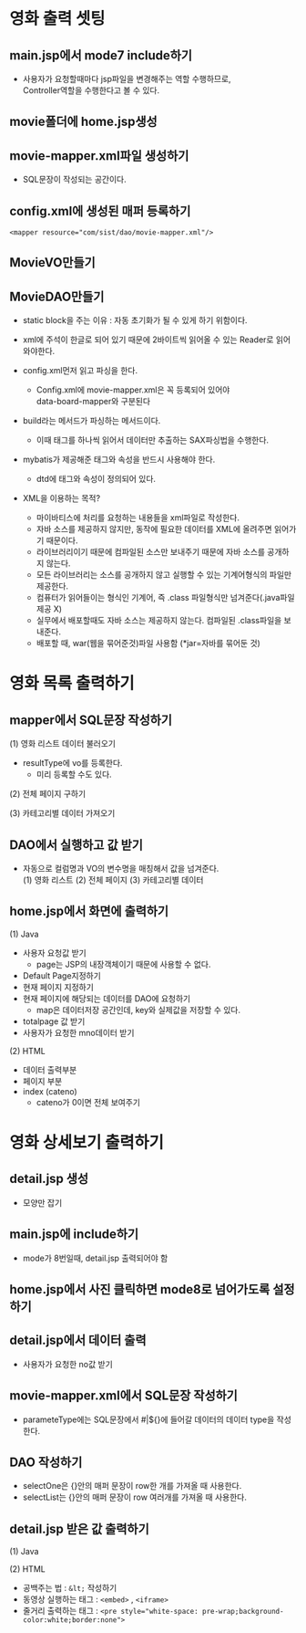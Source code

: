# 영화 출력 셋팅
## main.jsp에서 mode7 include하기
- 사용자가 요청할때마다 jsp파일을 변경해주는 역할 수행하므로, <br>
Controller역할을 수행한다고 볼 수 있다.

## movie폴더에 home.jsp생성

## movie-mapper.xml파일 생성하기
- SQL문장이 작성되는 공간이다.

## config.xml에 생성된 매퍼 등록하기
```
<mapper resource="com/sist/dao/movie-mapper.xml"/>
```

## MovieVO만들기

## MovieDAO만들기
- static block을 주는 이유 : 자동 초기화가 될 수 있게 하기 위함이다.
- xml에 주석이 한글로 되어 있기 때문에 2바이트씩 읽어올 수 있는 Reader로 읽어와야한다.
- config.xml먼저 읽고 파싱을 한다.
  - Config.xml에 movie-mapper.xml은 꼭 등록되어 있어야<br>
data-board-mapper와 구분된다

- build라는 메서드가 파싱하는 메서드이다.
  - 이때 태그를 하나씩 읽어서 데이터만 추출하는 SAX파싱법을 수행한다.

- mybatis가 제공해준 태그와 속성을 반드시 사용해야 한다.
  - dtd에 태그와 속성이 정의되어 있다.

- XML을 이용하는 목적?
  - 마이바티스에 처리를 요청하는 내용들을 xml파일로 작성한다.
  - 자바 소스를 제공하지 않지만, 동작에 필요한 데이터를 XML에 올려주면 읽어가기 때문이다.
  - 라이브러리이기 때문에 컴파일된 소스만 보내주기 때문에 자바 소스를 공개하지 않는다.
  - 모든 라이브러리는 소스를 공개하지 않고 실행할 수 있는 기계어형식의 파일만 제공한다.
  - 컴퓨터가 읽어들이는 형식인 기계어, 즉 .class 파일형식만 넘겨준다(.java파일 제공 X)
  - 실무에서 배포할때도 자바 소스는 제공하지 않는다. 컴파일된 .class파일을 보내준다.
  - 배포할 때, war(웹을 묶어준것)파일 사용함 (*jar=자바를 묶어둔 것)
 



# 영화 목록 출력하기

## mapper에서 SQL문장 작성하기
(1) 영화 리스트 데이터 불러오기
- resultType에 vo를 등록한다.
  - 미리 등록할 수도 있다.

(2) 전체 페이지 구하기

(3) 카테고리별 데이터 가져오기

## DAO에서 실행하고 값 받기
- 자동으로 컬럼명과 VO의 변수명을 매칭해서 값을 넘겨준다. <br>
(1) 영화 리스트
(2) 전체 페이지
(3) 카테고리별 데이터

## home.jsp에서 화면에 출력하기
(1) Java
- 사용자 요청값 받기
  - page는 JSP의 내장객체이기 때문에 사용할 수 없다.
- Default Page지정하기
- 현재 페이지 지정하기
- 현재 페이지에 해당되는 데이터를 DAO에 요청하기
  - map은 데이터저장 공간인데, key와 실제값을 저장할 수 있다.
- totalpage 값 받기
- 사용자가 요청한 mno데이터 받기

(2) HTML
- 데이터 출력부분
- 페이지 부분
- index (cateno)
  - cateno가 0이면 전체 보여주기



# 영화 상세보기 출력하기
## detail.jsp 생성
- 모양만 잡기

## main.jsp에 include하기
- mode가 8번일때, detail.jsp 출력되어야 함

## home.jsp에서 사진 클릭하면 mode8로 넘어가도록 설정하기
## detail.jsp에서 데이터 출력
- 사용자가 요청한 no값 받기

## movie-mapper.xml에서 SQL문장 작성하기
- parameteType에는 SQL문장에서 #|${}에 들어갈 데이터의 데이터 type을 작성한다.

## DAO 작성하기
- selectOne은 {}안의 매퍼 문장이 row한 개를 가져올 때 사용한다.
- selectList는 {}안의 매퍼 문장이 row 여러개를 가져올 때 사용한다.

## detail.jsp 받은 값 출력하기
(1) Java

(2) HTML
- 공백주는 법 : ```&lt;``` 작성하기
- 동영상 실행하는 태그 : ```<embed>``` , ```<iframe>```
- 줄거리 출력하는 태그 : ```<pre style="white-space: pre-wrap;background-color:white;border:none">```

